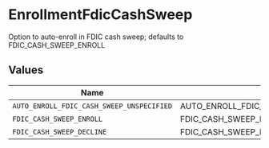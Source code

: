 # EnrollmentFdicCashSweep

Option to auto-enroll in FDIC cash sweep; defaults to FDIC_CASH_SWEEP_ENROLL


## Values

| Name                                      | Value                                     |
| ----------------------------------------- | ----------------------------------------- |
| `AUTO_ENROLL_FDIC_CASH_SWEEP_UNSPECIFIED` | AUTO_ENROLL_FDIC_CASH_SWEEP_UNSPECIFIED   |
| `FDIC_CASH_SWEEP_ENROLL`                  | FDIC_CASH_SWEEP_ENROLL                    |
| `FDIC_CASH_SWEEP_DECLINE`                 | FDIC_CASH_SWEEP_DECLINE                   |